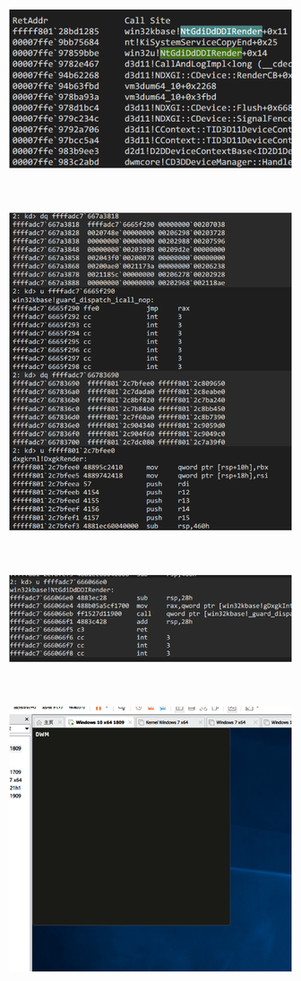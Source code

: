 <h1 align="center">
	<img src="1.jpg" >
	<br>
	<br>
</h1>

<h1 align="center">
	<img src="2.jpg" >
	<br>
	<br>
</h1>

<h1 align="center">
	<img src="3.jpg" >
	<br>
	<br>
</h1>

<h1 align="center">
	<img src="4.png" >
	<br>
	<br>
</h1>